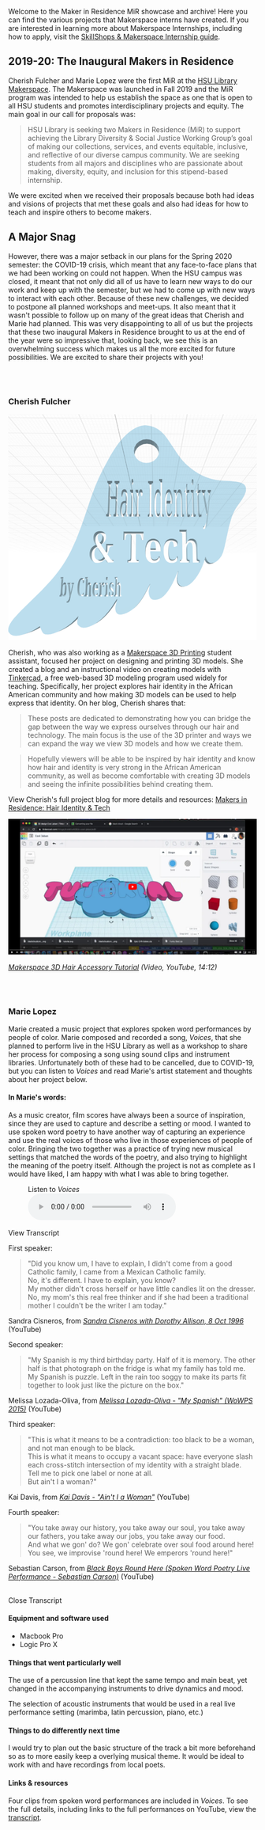 Welcome to the Maker in Residence MiR showcase and archive! Here you can find the various projects that Makerspace interns have created. If you are interested in learning more about Makerspace Internships, including how to apply, visit the [SkillShops &amp; Makerspace Internship guide](https://libguides.humboldt.edu/internshowcase/apply).

## 2019-20: The Inaugural Makers in Residence
Cherish Fulcher and Marie Lopez were the first MiR at the [HSU Library Makerspace](http://libguides.humboldt.edu/makerspace). The Makerspace was launched in Fall 2019 and the MiR program was intended to help us establish the space as one that is open to all HSU students and promotes interdisciplinary projects and equity. The main goal in our call for proposals was: 

> HSU Library is seeking two Makers in Residence (MiR) to support achieving the Library Diversity & Social Justice Working Group’s goal of making our collections, services, and events equitable, inclusive, and reflective of our diverse campus community. We are seeking students from all majors and disciplines who are passionate about making, diversity, equity, and inclusion for this stipend-based internship.

We were excited when we received their proposals because both had ideas and visions of projects that met these goals and also had ideas for how to teach and inspire others to become makers.

## A Major Snag

However, there was a major setback in our plans for the Spring 2020 semester: the COVID-19 crisis, which meant that any face-to-face plans that we had been working on could not happen. When the HSU campus was closed, it meant that not only did all of us have to learn new ways to do our work and keep up with the semester, but we had to come up with new ways to interact with each other. Because of these new challenges, we decided to postpone all planned workshops and meet-ups. It also meant that it wasn't possible to follow up on many of the great ideas that Cherish and Marie had planned. This was very disappointing to all of us but the projects that these two inaugural Makers in Residence brought to us at the end of the year were so impressive that, looking back, we see this is an overwhelming success which makes us all the more excited for future possibilities. We are excited to share their projects with you!

<br><br>
    
### Cherish Fulcher

![title image: Hair Identity & Tech, by Cherish](/images/cherishBlogTitle.png)

Cherish, who was also working as a [Makerspace 3D Printing](http://libguides.humboldt.edu/makerspace/3dprinting) student assistant, focused her project on designing and printing 3D models. She created a blog and an instructional video on creating models with [Tinkercad](https://www.tinkercad.com/), a free web-based 3D modeling program used widely for teaching. Specifically, her project explores hair identity in the African American community and how making 3D models can be used to help express that identity. On her blog, Cherish shares that:

> These posts are dedicated to demonstrating how you can bridge the gap between the way we express ourselves through our hair and technology. The main focus is the use of the 3D printer and ways we can expand the way we view 3D models and how we create them. 

> Hopefully viewers will be able to be inspired by hair identity and know how hair and identity is very strong in the African American community, as well as become comfortable with creating 3D models and seeing the infinite possibilities behind creating them. 

View Cherish's full project blog for more details and resources: [Makers in Residence: Hair Identity & Tech](https://itsjusthairidentity.tumblr.com/) 

[![YouTube Tutorial Screenshot](/images/tutorialScreenShot.png)](https://youtu.be/P89P-8eBEms)

_[Makerspace 3D Hair Accessory Tutorial](https://youtu.be/P89P-8eBEms) (Video, YouTube, 14:12)_
    
<br><br>
    
### Marie Lopez

Marie created a music project that explores spoken word performances by people of color. Marie composed and recorded a song, _Voices_, that she planned to perform live in the HSU Library as well as a workshop to share her process for composing a song using sound clips and instrument libraries. Unfortunately both of these had to be cancelled, due to COVID-19, but you can listen to _Voices_ and read Marie's artist statement and thoughts about her project below.

#### In Marie's words:

As a music creator, film scores have always been a source of inspiration, since they are used to capture and describe a setting or mood. I wanted to use spoken word poetry to have another way of capturing an experience and use the real voices of those who live in those experiences of people of color. Bringing the two together was a practice of trying new musical settings that matched the words of the poetry, and also trying to highlight the meaning of the poetry itself. Although the project is not as complete as I would have liked, I am happy with what I was able to bring together. 

<figure>
<figcaption>Listen to <i>Voices</i></figcaption>
<audio controls src="https://raw.githubusercontent.com/HSUMakerspace/makerinresidence/master/Voices.m4a"><p>Github markdown and some browsers don't support HTML5 audio. Here is a <a href="https://raw.githubusercontent.com/HSUMakerspace/makerinresidence/master/Voices.m4a">link to the audio</a> instead.</p></audio>
</figure>

<p class="button openTranscript openTranscriptToggle">View Transcript</p>
<div id="transcript">
<div class="transcript-main">
<p class="bold">First speaker:</p>
<blockquote>"Did you know um, I have to explain, I didn't come from a good Catholic family, I came from a Mexican Catholic family.<br>
    No, it's different. I have to explain, you know?<br>
    My mother didn't cross herself or have little candles lit on the dresser.<br>
    No, my mom's this real free thinker and if she had been a traditional mother I couldn't be the writer I am today."</blockquote>
<footer>Sandra Cisneros, from <cite><a href="https://www.youtube.com/watch?v=2brwzI6KmkE" target="_blank">Sandra Cisneros with Dorothy Allison, 8 Oct 1996</a></cite> (YouTube)</footer>

<p class="bold">Second speaker:</p>
<blockquote>"My Spanish is my third birthday party. Half of it is memory. The other half is that photograph on the fridge is what my family has told me.<br>
    My Spanish is puzzle. Left in the rain too soggy to make its parts fit together to look just like the picture on the box."</blockquote>
<footer>Melissa Lozada-Oliva, from <cite><a href="https://www.youtube.com/watch?v=fE-c4Bj_RT0" target="_blank">Melissa Lozada-Oliva - "My Spanish" (WoWPS 2015)</a></cite> (YouTube)</footer>

<p class="bold">Third speaker:</p>
<blockquote>"This is what it means to be a contradiction: too black to be a woman, and not man enough to be black.<br>
    This is what it means to occupy a vacant space: have everyone slash each cross-stitch intersection of my identity with a straight blade. <br>
    Tell me to pick one label or none at all.<br>
    But ain't I a woman?"</blockquote>
<footer>Kai Davis, from <cite><a href="https://www.youtube.com/watch?v=Z0F_6GMOa-8" target="_blank">Kai Davis - "Ain't I a Woman"</a></cite> (YouTube)</footer>

<p class="bold">Fourth speaker:</p>
<blockquote>"You take away our history, you take away our soul, you take away our fathers, you take away our jobs, you take away our food.<br>
    And what we gon' do? We gon' celebrate over soul food around here! You see, we improvise 'round here! We emperors 'round here!"</blockquote> 
<footer>Sebastian Carson, from <cite><a href="https://www.youtube.com/watch?v=SA1epAtb0_w" target="_blank">Black Boys Round Here (Spoken Word Poetry Live Performance - Sebastian Carson)</a></cite> (YouTube)</footer>
<br>
<p class="button openTranscript openTranscriptToggle closeTranscript">Close Transcript</p>
</div>
</div>

#### Equipment and software used

* Macbook Pro
* Logic Pro X

#### Things that went particularly well

The use of a percussion line that kept the same tempo and main beat, yet changed in the accompanying instruments to drive dynamics and mood.

The selection of acoustic instruments that would be used in a real live performance setting (marimba, latin percussion, piano, etc.)

#### Things to do differently next time

I would try to plan out the basic structure of the track a bit more beforehand so as to more easily keep a overlying musical theme. 
It would be ideal to work with and have recordings from local poets.

#### Links &amp; resources

Four clips from spoken word performances are included in _Voices_. To see the full details, including links to the full performances on YouTube, view the <a href="#transcript" class="openTranscript">transcript</a>. 
